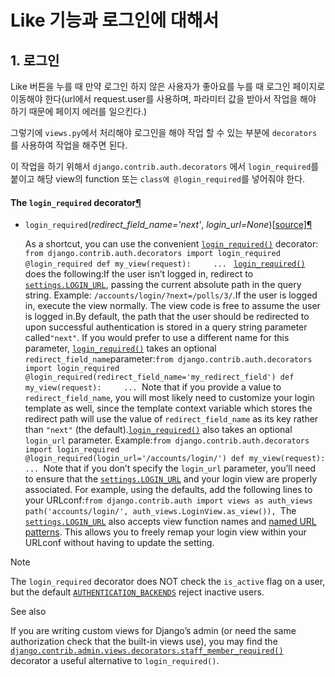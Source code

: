 # Like 기능과 로그인에 대해서

## 1. 로그인

Like 버튼을 누를 때 만약 로그인 하지 않은 사용자가 좋아요를 누를 때 로그인 페이지로 이동해야 한다(url에서 request.user를 사용하며, 파라미터 값을 받아서 작업을 해야 하기 때문에 페이지 에러를 일으킨다.)

그렇기에 `views.py`에서 처리해야 로그인을 해야 작업 할 수 있는 부분에 `decorators` 를 사용하여 작업을 해주면 된다.

이 작업을 하기 위해서 `django.contrib.auth.decorators` 에서 `login_required`를 붙이고 해당 view의 function 또는 `class에 @login_required`를 넣어줘야 한다.



#### The `login_required` decorator[¶](https://docs.djangoproject.com/en/2.2/topics/auth/default/#the-login-required-decorator)

- `login_required`(*redirect_field_name='next'*, *login_url=None*)[[source\]](https://docs.djangoproject.com/en/2.2/_modules/django/contrib/auth/decorators/#login_required)[¶](https://docs.djangoproject.com/en/2.2/topics/auth/default/#django.contrib.auth.decorators.login_required)

  As a shortcut, you can use the convenient [`login_required()`](https://docs.djangoproject.com/en/2.2/topics/auth/default/#django.contrib.auth.decorators.login_required) decorator:
`from django.contrib.auth.decorators import login_required  @login_required def my_view(request):     ... `
[`login_required()`](https://docs.djangoproject.com/en/2.2/topics/auth/default/#django.contrib.auth.decorators.login_required) does the following:If the user isn’t logged in, redirect to [`settings.LOGIN_URL`](https://docs.djangoproject.com/en/2.2/ref/settings/#std:setting-LOGIN_URL), passing the current absolute path in the query string. Example: `/accounts/login/?next=/polls/3/`.If the user is logged in, execute the view normally. The view code is free to assume the user is logged in.By default, the path that the user should be redirected to upon successful authentication is stored in a query string parameter called`"next"`. If you would prefer to use a different name for this parameter, [`login_required()`](https://docs.djangoproject.com/en/2.2/topics/auth/default/#django.contrib.auth.decorators.login_required) takes an optional `redirect_field_name`parameter:`from django.contrib.auth.decorators import login_required  @login_required(redirect_field_name='my_redirect_field') def my_view(request):     ... `Note that if you provide a value to `redirect_field_name`, you will most likely need to customize your login template as well, since the template context variable which stores the redirect path will use the value of `redirect_field_name` as its key rather than `"next"` (the default).[`login_required()`](https://docs.djangoproject.com/en/2.2/topics/auth/default/#django.contrib.auth.decorators.login_required) also takes an optional `login_url` parameter. Example:`from django.contrib.auth.decorators import login_required  @login_required(login_url='/accounts/login/') def my_view(request):     ... `Note that if you don’t specify the `login_url` parameter, you’ll need to ensure that the [`settings.LOGIN_URL`](https://docs.djangoproject.com/en/2.2/ref/settings/#std:setting-LOGIN_URL) and your login view are properly associated. For example, using the defaults, add the following lines to your URLconf:`from django.contrib.auth import views as auth_views  path('accounts/login/', auth_views.LoginView.as_view()), `The [`settings.LOGIN_URL`](https://docs.djangoproject.com/en/2.2/ref/settings/#std:setting-LOGIN_URL) also accepts view function names and [named URL patterns](https://docs.djangoproject.com/en/2.2/topics/http/urls/#naming-url-patterns). This allows you to freely remap your login view within your URLconf without having to update the setting.

Note

The `login_required` decorator does NOT check the `is_active` flag on a user, but the default [`AUTHENTICATION_BACKENDS`](https://docs.djangoproject.com/en/2.2/ref/settings/#std:setting-AUTHENTICATION_BACKENDS) reject inactive users.

See also

If you are writing custom views for Django’s admin (or need the same authorization check that the built-in views use), you may find the [`django.contrib.admin.views.decorators.staff_member_required()`](https://docs.djangoproject.com/en/2.2/ref/contrib/admin/#django.contrib.admin.views.decorators.staff_member_required) decorator a useful alternative to `login_required()`.